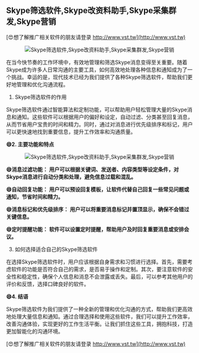 ## **Skype筛选软件,Skype改资料助手,Skype采集群发,Skype营销**

[😍想了解推广相关软件的朋友请登录 http://www.vst.tw](http://www.vst.tw)

 <center><img src="https://vst.tw/MP4/tuiguang/png/3.png" alt="Skype筛选软件,Skype改资料助手,Skype采集群发,Skype营销"></center>

在当今快节奏的工作环境中，有效地管理和筛选Skype消息变得至关重要。随着Skype成为许多人日常沟通的主要工具，如何高效地处理各种信息和通知成为了一个挑战。幸运的是，现代技术已经为我们提供了各种Skype筛选软件，帮助我们更好地管理和优化沟通流程。

1. Skype筛选软件的作用

Skype筛选软件通过智能算法和定制功能，可以帮助用户轻松管理大量的Skype消息和通知。这些软件可以根据用户的偏好和设定，自动过滤、分类甚至回复消息，从而节省用户宝贵的时间和精力。同时，通过对消息进行优先级排序和标记，用户可以更快速地找到重要信息，提升工作效率和沟通质量。

**😄2. 主要功能和特点**

 <center><img src="https://vst.tw/MP4/tuiguang/png/1.png" alt="Skype筛选软件,Skype改资料助手,Skype采集群发,Skype营销"></center>

**😄消息过滤功能： 用户可以根据关键词、发送者、内容类型等设定条件，对Skype消息进行自动分类和处理，避免信息过载和混乱。**

**😄自动回复功能： 用户可以预设回复模板，让软件代替自己回复一些常见问题或通知，节省时间和精力。**

**😄消息标记和优先级排序： 用户可以将重要消息标记并置顶显示，确保不会错过关键信息。**

**😄定时提醒功能： 软件可以设置定时提醒，帮助用户及时回复重要消息或安排会议。**

3. 如何选择适合自己的Skype筛选软件

在选择Skype筛选软件时，用户应该根据自身需求和习惯进行选择。首先，需要考虑软件的功能是否符合自己的需求，是否易于操作和定制。其次，要注意软件的安全性和稳定性，确保个人信息和消息不会泄露或丢失。最后，可以参考其他用户的评价和反馈，选择口碑良好的软件。

**😄4. 结语**

Skype筛选软件为我们提供了一种全新的管理和优化沟通的方式，帮助我们更高效地处理大量信息和通知。通过合理选择和使用这些软件，我们可以提升工作效率，改善沟通体验，实现更好的工作生活平衡。让我们抓住这些工具，拥抱科技，打造更加智能化的沟通环境。

[😍想了解推广相关软件的朋友请登录 http://www.vst.tw](http://www.vst.tw)



